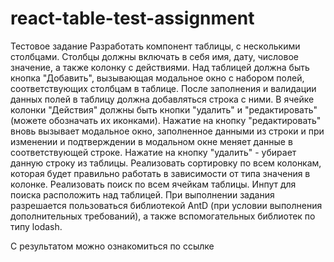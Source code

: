 # react-table-test-assignment

Тестовое задание
Разработать компонент таблицы, с несколькими столбцами.
Столбцы должны включать в себя имя, дату, числовое значение, а также колонку с действиями. Над таблицей должна быть кнопка "Добавить", вызывающая модальное окно с набором полей, соответствующих столбцам в таблице.
После заполнения и валидации данных полей в таблицу должна добавляться строка с ними. 
В ячейке колонки "Действия" должны быть кнопки "удалить" и "редактировать" (можете обозначать их иконками). Нажатие на кнопку "редактировать" вновь вызывает модальное окно, заполненное данными из строки и при изменении и подтверждении в модальном окне меняет данные в соответствующей строке. Нажатие на кнопку "удалить" - убирает данную строку из таблицы.
Реализовать сортировку по всем колонкам, которая будет правильно работать в зависимости от типа значения в колонке.
Реализовать поиск по всем ячейкам таблицы. Инпут для поиска расположить над таблицей.
При выполнении задания разрешается пользоваться библиотекой AntD (при условии выполнения дополнительных требований), а также вспомогательных библиотек по типу lodash.

С результатом можно ознакомиться по ссылке
